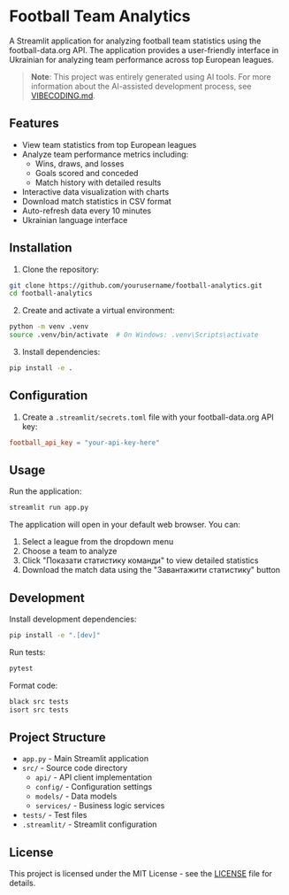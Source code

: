 # Football Team Analytics

A Streamlit application for analyzing football team statistics using the football-data.org API. The application provides a user-friendly interface in Ukrainian for analyzing team performance across top European leagues.

> **Note**: This project was entirely generated using AI tools. For more information about the AI-assisted development process, see [VIBECODING.md](VIBECODING.md).

## Features

- View team statistics from top European leagues
- Analyze team performance metrics including:
  - Wins, draws, and losses
  - Goals scored and conceded
  - Match history with detailed results
- Interactive data visualization with charts
- Download match statistics in CSV format
- Auto-refresh data every 10 minutes
- Ukrainian language interface

## Installation

1. Clone the repository:
```bash
git clone https://github.com/yourusername/football-analytics.git
cd football-analytics
```

2. Create and activate a virtual environment:
```bash
python -m venv .venv
source .venv/bin/activate  # On Windows: .venv\Scripts\activate
```

3. Install dependencies:
```bash
pip install -e .
```

## Configuration

1. Create a `.streamlit/secrets.toml` file with your football-data.org API key:
```toml
football_api_key = "your-api-key-here"
```

## Usage

Run the application:
```bash
streamlit run app.py
```

The application will open in your default web browser. You can:
1. Select a league from the dropdown menu
2. Choose a team to analyze
3. Click "Показати статистику команди" to view detailed statistics
4. Download the match data using the "Завантажити статистику" button

## Development

Install development dependencies:
```bash
pip install -e ".[dev]"
```

Run tests:
```bash
pytest
```

Format code:
```bash
black src tests
isort src tests
```

## Project Structure

- `app.py` - Main Streamlit application
- `src/` - Source code directory
  - `api/` - API client implementation
  - `config/` - Configuration settings
  - `models/` - Data models
  - `services/` - Business logic services
- `tests/` - Test files
- `.streamlit/` - Streamlit configuration

## License

This project is licensed under the MIT License - see the [LICENSE](LICENSE) file for details.